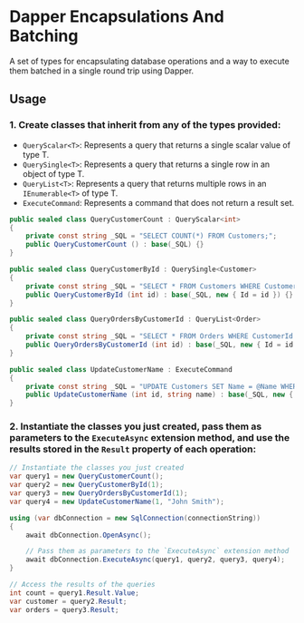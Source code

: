 
# Dapper Encapsulations And Batching

A set of types for encapsulating database operations and a way to execute them batched in a single round trip using Dapper.

## Usage

### 1. Create classes that inherit from any of the types provided:

- `QueryScalar<T>`: Represents a query that returns a single scalar value of type T.
- `QuerySingle<T>`: Represents a query that returns a single row in an object of type T.
- `QueryList<T>`: Represents a query that returns multiple rows in an `IEnumerable<T>` of type T.
- `ExecuteCommand`: Represents a command that does not return a result set.

```C#
public sealed class QueryCustomerCount : QueryScalar<int>
{
	private const string _SQL = "SELECT COUNT(*) FROM Customers;";
    public QueryCustomerCount () : base(_SQL) {}
}

public sealed class QueryCustomerById : QuerySingle<Customer>
{
	private const string _SQL = "SELECT * FROM Customers WHERE CustomerId = @Id;";
    public QueryCustomerById (int id) : base(_SQL, new { Id = id }) {}
}

public sealed class QueryOrdersByCustomerId : QueryList<Order>
{
	private const string _SQL = "SELECT * FROM Orders WHERE CustomerId = @Id;";
    public QueryOrdersByCustomerId (int id) : base(_SQL, new { Id = id }) {}
}

public sealed class UpdateCustomerName : ExecuteCommand
{
	private const string _SQL = "UPDATE Customers SET Name = @Name WHERE CustomerId = @Id;";
    public UpdateCustomerName (int id, string name) : base(_SQL, new { Id = id, Name = name }) {}
}
```

### 2. Instantiate the classes you just created, pass them as parameters to the `ExecuteAsync` extension method, and use the results stored in the `Result` property of each operation:

```C#
// Instantiate the classes you just created
var query1 = new QueryCustomerCount();
var query2 = new QueryCustomerById(1);
var query3 = new QueryOrdersByCustomerId(1);
var query4 = new UpdateCustomerName(1, "John Smith");

using (var dbConnection = new SqlConnection(connectionString))
{
    await dbConnection.OpenAsync();

	// Pass them as parameters to the `ExecuteAsync` extension method
    await dbConnection.ExecuteAsync(query1, query2, query3, query4);
}

// Access the results of the queries
int count = query1.Result.Value;
var customer = query2.Result;
var orders = query3.Result;
```
